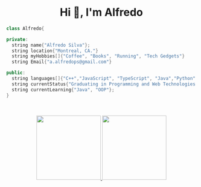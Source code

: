 <h1 align="center">Hi 👋, I'm Alfredo</h1>


```c++
class Alfredo{ 

private:
  string name{"Alfredo Silva"};
  string location{"Montreal, CA."}
  string myHobbies[]{"Coffee", "Books", "Running", "Tech Gedgets"}
  string Email{"a.alfredops@gmail.com"}

public:
  string languages[]{"C++","JavaScript", "TypeScript", "Java","Python" };
  string currentStatus{"Graduating in Programming and Web Technologies - 2024"};
  string currentLearning{"Java", "OOP"};
}
```
<br>

<p align="center">
<a href="https://github.com/alfredoparreiras">
  <img weight="220em" height="170em" src="https://github-readme-stats-eight-theta.vercel.app/api?username=alfredoparreiras&show_icons=true&theme=algolia&include_all_commits=true&count_private=true"/>
  <img weight="220em" height="170em" src="https://github-readme-stats-eight-theta.vercel.app/api/top-langs/?username=alfredoparreiras&layout=compact&langs_count=8&theme=algolia"/>
</a>
</p>
